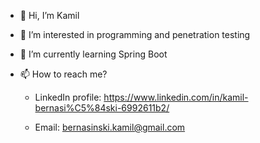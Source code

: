 - 👋 Hi, I’m Kamil
- 👀 I’m interested in programming and penetration testing
- 🌱 I’m currently learning Spring Boot
- 📫 How to reach me?

   - LinkedIn profile: https://www.linkedin.com/in/kamil-bernasi%C5%84ski-6992611b2/

   - Email: bernasinski.kamil@gmail.com

<!---
bernasjava/bernasjava is a ✨ special ✨ repository because its `README.md` (this file) appears on your GitHub profile.
You can click the Preview link to take a look at your changes.
--->
